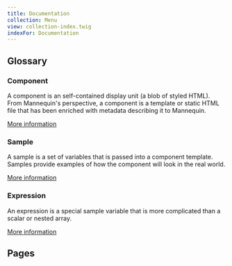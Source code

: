 ```yaml
---
title: Documentation
collection: Menu
view: collection-index.twig
indexFor: Documentation
---
```

## Glossary

### Component
A component is an self-contained display unit (a blob of styled HTML). From Mannequin's perspective, a component is a template or static HTML file that has been enriched with metadata describing it to Mannequin.

[More information](docs/components.md)

### Sample
A sample is a set of variables that is passed into a component template.  Samples provide examples of how the component will look in the real world.

[More information](docs/components.md#Samples)

### Expression
An expression is a special sample variable that is more complicated than a scalar or nested array.

[More information](docs/components.md#Expressions)

## Pages


